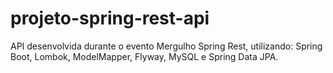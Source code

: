 # projeto-spring-rest-api
API desenvolvida durante o evento Mergulho Spring Rest, utilizando: Spring Boot, Lombok, ModelMapper, Flyway, MySQL e Spring Data JPA.
